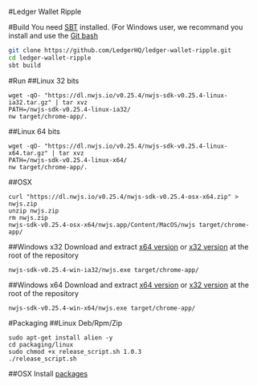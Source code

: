 #Ledger Wallet Ripple

#Build
You need [SBT](http://www.scala-sbt.org/0.13/docs/Setup.html) installed. (For Windows user, we recommand you install and use the [Git bash](https://git-scm.com/download/win)
```bash
git clone https://github.com/LedgerHQ/ledger-wallet-ripple.git
cd ledger-wallet-ripple
sbt build
```

#Run
##Linux 32 bits
```
wget -qO- "https://dl.nwjs.io/v0.25.4/nwjs-sdk-v0.25.4-linux-ia32.tar.gz" | tar xvz
PATH=/nwjs-sdk-v0.25.4-linux-ia32/
nw target/chrome-app/.
```

##Linux 64 bits
```
wget -qO- "https://dl.nwjs.io/v0.25.4/nwjs-sdk-v0.25.4-linux-x64.tar.gz" | tar xvz
PATH=/nwjs-sdk-v0.25.4-linux-x64/
nw target/chrome-app/.
```

##OSX
```
curl "https://dl.nwjs.io/v0.25.4/nwjs-sdk-v0.25.4-osx-x64.zip" > nwjs.zip
unzip nwjs.zip
rm nwjs.zip
nwjs-sdk-v0.25.4-osx-x64/nwjs.app/Content/MacOS/nwjs target/chrome-app/
```

##Windows x32
Download and extract [x64 version](https://dl.nwjs.io/v0.25.4/nwjs-sdk-v0.25.4-win-ia32.zip) or [x32 version](https://dl.nwjs.io/v0.25.4/nwjs-sdk-v0.25.4-win-ia32.zip) at the root of the repository
```
nwjs-sdk-v0.25.4-win-ia32/nwjs.exe target/chrome-app/
```

##Windows x64
Download and extract [x64 version](https://dl.nwjs.io/v0.25.4/nwjs-sdk-v0.25.4-win-x64.zip) or [x32 version](https://dl.nwjs.io/v0.25.4/nwjs-sdk-v0.25.4-win-ia32.zip) at the root of the repository
```
nwjs-sdk-v0.25.4-win-x64/nwjs.exe target/chrome-app/
```

#Packaging
##Linux Deb/Rpm/Zip
```
sudo apt-get install alien -y
cd packaging/linux
sudo chmod +x release_script.sh 1.0.3
./release_script.sh
```

##OSX
Install [packages](http://s.sudre.free.fr/Software/Packages/about.html)
```$xslt

```

